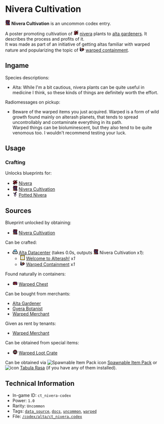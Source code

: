 # Nivera Cultivation

<img src="https://raw.githubusercontent.com/Ceterai/Enternia/main/codex/alta/paper/warped.png" alt="Nivera Cultivation icon" loading="lazy" width="auto" height="16px"/> **Nivera Cultivation** is an uncommon codex entry.

A poster promoting cultivation of <img src="https://raw.githubusercontent.com/Ceterai/Enternia/main/objects/alta/special/plants/trees/ct_nivera_tree.png" alt="Nivera icon" loading="lazy" width="auto" height="16px"/> [nivera](https://ceterai.github.io/MyEnternia/Wiki/Nivera) plants to [alta gardeners](https://ceterai.github.io/MyEnternia/Wiki/AltaGardener). It describes the process and profits of it.  
It was made as part of an initiative of getting altas familiar with warped nature and popularizing the topic of <img src="https://raw.githubusercontent.com/Ceterai/Enternia/main/codex/alta/datamass/warped.png" alt="Warped Containment icon" loading="lazy" width="auto" height="16px"/> [warped containment](https://ceterai.github.io/MyEnternia/Wiki/WarpedContainment).

## Ingame

Species descriptions:

- Alta: While I'm a bit cautious, nivera plants can be quite useful in medicine I think, so these kinds of things are definitely worth the effort.

Radiomessages on pickup:

- Beware of the warped items you just acquired. Warped is a form of wild growth found mainly on alterash planets, that tends to spread uncontrollably and contaminate everything in its path.  
Warped things can be bioluminescent, but they also tend to be quite venomous too. I wouldn't recommend testing your luck.

## Usage

### Crafting

Unlocks blueprints for:

- <img src="https://raw.githubusercontent.com/Ceterai/Enternia/main/objects/alta/special/plants/trees/ct_nivera_tree.png" alt="Nivera icon" loading="lazy" width="auto" height="16px"/> [Nivera](https://ceterai.github.io/MyEnternia/Wiki/Nivera)
- <img src="https://raw.githubusercontent.com/Ceterai/Enternia/main/codex/alta/paper/warped.png" alt="Nivera Cultivation icon" loading="lazy" width="auto" height="16px"/> [Nivera Cultivation](https://ceterai.github.io/MyEnternia/Wiki/NiveraCultivation)
- <img src="https://raw.githubusercontent.com/Ceterai/Enternia/main/objects/alta/special/plants/pots/flowers/nivera/icon.png" alt="Potted Nivera icon" loading="lazy" width="auto" height="16px"/> [Potted Nivera](https://ceterai.github.io/MyEnternia/Wiki/PottedNivera)

## Sources

Blueprint unlocked by obtaining:

- <img src="https://raw.githubusercontent.com/Ceterai/Enternia/main/codex/alta/paper/warped.png" alt="Nivera Cultivation icon" loading="lazy" width="auto" height="16px"/> [Nivera Cultivation](https://ceterai.github.io/MyEnternia/Wiki/NiveraCultivation)

Can be crafted:

- ![ ](https://raw.githubusercontent.com/Ceterai/Enternia/main/objects/alta/crafting/datacenter/icon.png) [Alta Datacenter](https://ceterai.github.io/MyEnternia/Wiki/AltaDatacenter) (takes 0.0s, outputs <img src="https://raw.githubusercontent.com/Ceterai/Enternia/main/codex/alta/paper/warped.png" alt="Nivera Cultivation icon" loading="lazy" width="auto" height="16px"/> Nivera Cultivation x*1*):
  - <img src="https://raw.githubusercontent.com/Ceterai/Enternia/main/codex/alta/paper/title.png" alt="Welcome to Alterash! icon" loading="lazy" width="auto" height="16px"/> [Welcome to Alterash!](https://ceterai.github.io/MyEnternia/Wiki/WelcometoAlterash!) x*1*
  - <img src="https://raw.githubusercontent.com/Ceterai/Enternia/main/codex/alta/datamass/warped.png" alt="Warped Containment icon" loading="lazy" width="auto" height="16px"/> [Warped Containment](https://ceterai.github.io/MyEnternia/Wiki/WarpedContainment) x*1*

Found naturally in containers:

- <img src="https://raw.githubusercontent.com/Ceterai/Enternia/main/objects/biome/alterash/warped/decorative/chest/icon.png" alt="Warped Chest icon" loading="lazy" width="auto" height="16px"/> [Warped Chest](https://ceterai.github.io/MyEnternia/Wiki/WarpedChest)

Can be bought from merchants:

- [Alta Gardener](https://ceterai.github.io/MyEnternia/Wiki/AltaGardener)
- [Gyera Botanist](https://ceterai.github.io/MyEnternia/Wiki/GyeraBotanist)
- [Warped Merchant](https://ceterai.github.io/MyEnternia/Wiki/WarpedMerchant)

Given as rent by tenants:

- [Warped Merchant](https://ceterai.github.io/MyEnternia/Wiki/WarpedMerchant)

Can be obtained from special items:

- <img src="https://raw.githubusercontent.com/Ceterai/Enternia/main/items/active/alta/loot/biome/ct_warped_loot.png" alt="Warped Loot Crate icon" loading="lazy" width="auto" height="16px"/> [Warped Loot Crate](https://ceterai.github.io/MyEnternia/Wiki/WarpedLootCrate)

Can be obtained via <img src="https://raw.githubusercontent.com/Silverfeelin/Starbound-SpawnableItemPack/master/interface/sip/iconSmall.png" alt="Spawnable Item Pack icon" width="18" height="14"/> [Spawnable Item Pack](https://steamcommunity.com/sharedfiles/filedetails/?id=733665104) or <img src="https://steamuserimages-a.akamaihd.net/ugc/263843960696222713/3EC9A7C005541F7D577EBCB8C5736B4EFC9973D6/" alt="icon" width="8" height="12"/> [Tabula Rasa](https://community.playstarbound.com/resources/the-tabula-rasa.3222/) (if you have any of them installed).

## Technical Information

- In-game ID: `ct_nivera-codex`
- Power: `1.0`
- Rarity: `Uncommon`
- Tags: [`data_source`](https://ceterai.github.io/MyEnternia/Wiki/Tags/DataSource), [`docs`](https://ceterai.github.io/MyEnternia/Wiki/Tags/Docs), [`uncommon`](https://ceterai.github.io/MyEnternia/Wiki/Tags/Uncommon), [`warped`](https://ceterai.github.io/MyEnternia/Wiki/Tags/Warped)
- File: [`/codex/alta/ct_nivera.codex`](https://github.com/Ceterai/Enternia/blob/main/codex/alta/ct_nivera.codex)
